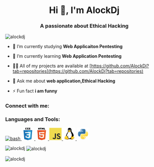    <h1 align="center">Hi 👋, I'm AlockDj</h1>
   <h3 align="center">A passionate about Ethical Hacking</h3>

<p align="left"> <img src="https://komarev.com/ghpvc/?username=alockdj&label=Profile%20views&color=0e75b6&style=flat" alt="alockdj" /> </p>

- 🔭 I’m currently studying **Web Applicaiton Pentesting**

- 🌱 I’m currently learning **Web Application Pentesting**

- 👨‍💻 All of my projects are available at [https://github.com/AlockDj?tab=repositories](https://github.com/AlockDj?tab=repositories)

- 💬 Ask me about **web application,Ethical Hacking**

- ⚡ Fun fact **i am funny**

<h3 align="left">Connect with me:</h3>
<p align="left">
</p>

<h3 align="left">Languages and Tools:</h3>
<p align="left"> <a href="https://www.gnu.org/software/bash/" target="_blank" rel="noreferrer"> <img src="https://www.vectorlogo.zone/logos/gnu_bash/gnu_bash-icon.svg" alt="bash" width="40" height="40"/> </a> <a href="https://www.w3schools.com/css/" target="_blank" rel="noreferrer"> <img src="https://raw.githubusercontent.com/devicons/devicon/master/icons/css3/css3-original-wordmark.svg" alt="css3" width="40" height="40"/> </a> <a href="https://www.w3.org/html/" target="_blank" rel="noreferrer"> <img src="https://raw.githubusercontent.com/devicons/devicon/master/icons/html5/html5-original-wordmark.svg" alt="html5" width="40" height="40"/> </a> <a href="https://developer.mozilla.org/en-US/docs/Web/JavaScript" target="_blank" rel="noreferrer"> <img src="https://raw.githubusercontent.com/devicons/devicon/master/icons/javascript/javascript-original.svg" alt="javascript" width="40" height="40"/> </a> <a href="https://www.linux.org/" target="_blank" rel="noreferrer"> <img src="https://raw.githubusercontent.com/devicons/devicon/master/icons/linux/linux-original.svg" alt="linux" width="40" height="40"/> </a> <a href="https://www.python.org" target="_blank" rel="noreferrer"> <img src="https://raw.githubusercontent.com/devicons/devicon/master/icons/python/python-original.svg" alt="python" width="40" height="40"/> </a> </p>

<p><img align="left" src="https://github-readme-stats.vercel.app/api/top-langs?username=alockdj&show_icons=true&locale=en&layout=compact" alt="alockdj" /></p>

<p>&nbsp;<img align="center" src="https://github-readme-stats.vercel.app/api?username=alockdj&show_icons=true&locale=en" alt="alockdj" /></p>

<p><img align="center" src="https://github-readme-streak-stats.herokuapp.com/?user=alockdj&" alt="alockdj" /></p>

